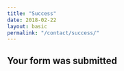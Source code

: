 ```yaml
---
title: "Success"
date: 2018-02-22
layout: basic
permalink: "/contact/success/"
---
```


## Your form was submitted